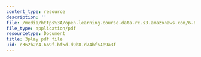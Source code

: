 ```yaml
---
content_type: resource
description: ''
file: /media/https%3A/open-learning-course-data-rc.s3.amazonaws.com/6-849-geometric-folding-algorithms-linkages-origami-polyhedra-fall-2012/c362b2c4669fbf5dd9b8d74bf64e9a3f_OcgtpQvrVs.pdf
file_type: application/pdf
resourcetype: Document
title: 3play pdf file
uid: c362b2c4-669f-bf5d-d9b8-d74bf64e9a3f
---
```

